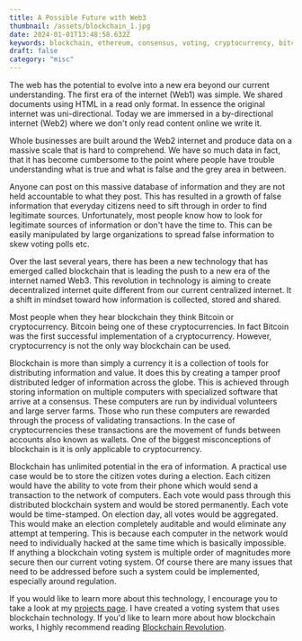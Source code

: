 ```yaml
---
title: A Possible Future with Web3
thumbnail: /assets/blockchain_1.jpg
date: 2024-01-01T13:48:58.632Z
keywords: blockchain, ethereum, consensus, voting, cryptocurrency, bitcoin
draft: false
category: "misc"
---
```


The web has the potential to evolve into a new era beyond our current
understanding. The first era of the internet (Web1) was simple. We shared
documents using HTML in a read only format. In essence the original internet
was uni-directional. Today we are immersed in a by-directional internet (Web2)
where we don't only read content online we write it.

Whole businesses are built around the Web2 internet and produce data on a massive scale that is hard to comprehend. We have so much data in fact, that it has become cumbersome to the point where people have trouble understanding what is true and what is false and the grey area in between.

Anyone can post on this massive database of information and they are not held accountable to what they post. This has resulted in a growth of false information that everyday citizens need to sift through in order to find legitimate sources. Unfortunately, most people know how to look for legitimate sources of information or don't have the time to. This can be easily manipulated by large organizations to spread false information to skew voting polls etc.

Over the last several years, there has been a new technology that has emerged called blockchain that is leading the push to a new era of the internet named Web3. This revolution in technology is aiming to create decentralized internet quite different from our current centralized internet. It a shift in mindset toward how information is collected, stored and shared.

Most people when they hear blockchain they think Bitcoin or cryptocurrency. Bitcoin being one of these cryptocurrencies. In fact Bitcoin was the first successful implementation of a cryptocurrency. However, cryptocurrency is not the only way blockchain can be used.

Blockchain is more than simply a currency it is a collection of tools for distributing information and value. It does this by creating a tamper proof distributed ledger of information across the globe. This is achieved through storing information on multiple computers with specialized software that arrive at a consensus. These computers are run by individual volunteers and large server farms. Those who run these computers are rewarded through the process of validating transactions. In the case of cryptocurrencies these transactions are the movement of funds between accounts also known as wallets. One of the biggest misconceptions of blockchain is it is only applicable to cryptocurrency.

Blockchain has unlimited potential in the era of information. A practical use case would be to store the citizen votes during a election. Each citizen would have the ability to vote from their phone which would send a transaction to the network of computers. Each vote would pass through this distributed blockchain system and would be stored permanently. Each vote would be time-stamped. On election day, all votes would be aggregated. This would make an election completely auditable and would eliminate any attempt at tempering. This is because each computer in the network would need to individually hacked at the same time which is basically impossible. If anything a blockchain voting system is multiple order of magnitudes more secure then our current voting system. Of course there are many issues that need to be addressed before such a system could be implemented, especially around regulation.

If you would like to learn more about this technology, I encourage you to take a look at my [projects page](https://devdeveloper.ca/projects/). I have created a voting system that uses blockchain technology. If you'd like to learn more about how blockchain works, I highly recommend reading [Blockchain Revolution](https://blockchain-revolution.com/).
